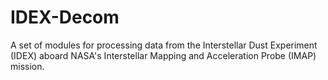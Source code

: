 # IDEX-Decom
A set of modules for processing data from the Interstellar Dust Experiment (IDEX) aboard NASA's Interstellar Mapping and Acceleration Probe (IMAP) mission.
